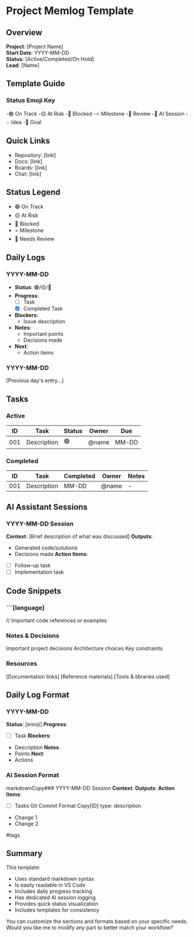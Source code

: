 # Project Memlog Template

## Overview
**Project**: [Project Name]  
**Start Date**: YYYY-MM-DD  
**Status**: [Active/Completed/On Hold]  
**Lead**: [Name]

## Template Guide
### Status Emoji Key

 -🟢 On Track
 -🟡 At Risk
 -🔴 Blocked
 -⭐ Milestone
 -📝 Review
 -🤖 AI Session
 -💡 Idea
 -🎯 Goal
## Quick Links
- Repository: [link]
- Docs: [link]
- Boards: [link]
- Chat: [link]

## Status Legend
- 🟢 On Track
- 🟡 At Risk
- 🔴 Blocked
- ⭐ Milestone
- 📝 Needs Review

## Daily Logs

### YYYY-MM-DD
- **Status**: 🟢/🟡/🔴
- **Progress**:
  - [ ] Task
  - [x] Completed Task
- **Blockers**:
  - Issue description
- **Notes**:
  - Important points
  - Decisions made
- **Next**:
  - Action items

### YYYY-MM-DD
[Previous day's entry...]

## Tasks

### Active
| ID | Task | Status | Owner | Due |
|----|------|--------|-------|-----|
| 001 | Description | 🟢 | @name | MM-DD |

### Completed
| ID | Task | Completed | Owner | Notes |
|----|------|-----------|-------|-------|
| 001 | Description | MM-DD | @name | - |

## AI Assistant Sessions

### YYYY-MM-DD Session
**Context**: [Brief description of what was discussed]
**Outputs**: 
- Generated code/solutions
- Decisions made
**Action Items**:
- [ ] Follow-up task
- [ ] Implementation task

## Code Snippets
### ```[language]
// Important code references or examples

### Notes & Decisions

Important project decisions
Architecture choices
Key constraints

### Resources

[Documentation links]
[Reference materials]
[Tools & libraries used]




## Daily Log Format
### YYYY-MM-DD
**Status**: [emoji]
**Progress**:
- [ ] Task
**Blockers**:
- Description
**Notes**:
- Points
**Next**:
- Actions

### AI Session Format
markdownCopy### YYYY-MM-DD Session
**Context**: 
**Outputs**: 
**Action Items**:
- [ ] Tasks
Git Commit Format
Copy[ID] type: description

- Change 1
- Change 2

#tags

## Summary
This template:
- Uses standard markdown syntax
- Is easily readable in VS Code
- Includes daily progress tracking
- Has dedicated AI session logging
- Provides quick status visualization
- Includes templates for consistency

You can customize the sections and formats based on your specific needs. Would you like me to modify any part to better match your workflow?